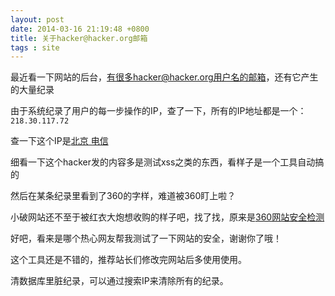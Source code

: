 ```yaml
---
layout: post
date: 2014-03-16 21:19:48 +0800
title: 关于hacker@hacker.org邮箱
tags : site
---
```


最近看一下网站的后台，有很多hacker@hacker.org用户名的邮箱，还有它产生的大量纪录

由于系统纪录了用户的每一步操作的IP，查了一下，所有的IP地址都是一个：`218.30.117.72`

查一下这个IP是[北京 电信](http://ip138.com/ips138.asp?ip=218.30.117.72&action=2)

细看一下这个hacker发的内容多是测试xss之类的东西，看样子是一个工具自动搞的

然后在某条纪录里看到了360的字样，难道被360盯上啦？

小破网站还不至于被红衣大炮想收购的样子吧，找了找，原来是[360网站安全检测](http://webscan.360.cn/)

好吧，看来是哪个热心网友帮我测试了一下网站的安全，谢谢你了哦！

这个工具还是不错的，推荐站长们修改完网站后多使用使用。

清数据库里脏纪录，可以通过搜索IP来清除所有的纪录。

